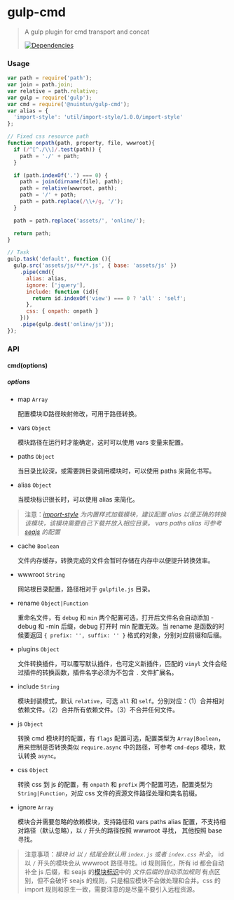 # gulp-cmd

>A gulp plugin for cmd transport and concat
>
>[![Dependencies][david-image]][david-url]

[david-image]: http://img.shields.io/david/nuintun/gulp-cmd.svg?style=flat-square
[david-url]: https://david-dm.org/nuintun/gulp-cmd

### Usage
```js
var path = require('path');
var join = path.join;
var relative = path.relative;
var gulp = require('gulp');
var cmd = require('@nuintun/gulp-cmd');
var alias = {
  'import-style': 'util/import-style/1.0.0/import-style'
};

// Fixed css resource path
function onpath(path, property, file, wwwroot){
  if (/^[^./\\]/.test(path)) {
    path = './' + path;
  }

  if (path.indexOf('.') === 0) {
    path = join(dirname(file), path);
    path = relative(wwwroot, path);
    path = '/' + path;
    path = path.replace(/\\+/g, '/');
  }

  path = path.replace('assets/', 'online/');

  return path;
}

// Task
gulp.task('default', function (){
  gulp.src('assets/js/**/*.js', { base: 'assets/js' })
    .pipe(cmd({
      alias: alias,
      ignore: ['jquery'],
      include: function (id){
        return id.indexOf('view') === 0 ? 'all' : 'self';
      },
      css: { onpath: onpath }
    }))
    .pipe(gulp.dest('online/js'));
});
```

### API
#### cmd(options)
##### *options*
- map ```Array```

  配置模块ID路径映射修改，可用于路径转换。

- vars ```Object```

  模块路径在运行时才能确定，这时可以使用 vars 变量来配置。

- paths ```Object```

  当目录比较深，或需要跨目录调用模块时，可以使用 paths 来简化书写。

- alias ```Object```

  当模块标识很长时，可以使用 alias 来简化。
>注意：*[import-style](https://github.com/nuintun/import-style) 为内置样式加载模块，建议配置 alias 以便正确的转换该模块，该模块需要自己下载并放入相应目录。 vars paths alias 可参考 [seajs](https://github.com/seajs/seajs/issues/262) 的配置*

- cache ```Boolean```

  文件内存缓存，转换完成的文件会暂时存储在内存中以便提升转换效率。

- wwwroot ```String```

  网站根目录配置，路径相对于 ```gulpfile.js``` 目录。

- rename ```Object|Function```

  重命名文件，有 ```debug``` 和 ```min``` 两个配置可选，打开后文件名会自动添加 -debug 和 -min 后缀，debug 打开时 min 配置无效。当 rename 是函数的时候要返回 ```{ prefix: '', suffix: '' }``` 格式的对象，分别对应前缀和后缀。

- plugins ```Object```

  文件转换插件，可以覆写默认插件，也可定义新插件，匹配的 ```vinyl``` 文件会经过插件的转换函数，插件名字必须为不包含 ```.``` 文件扩展名。

- include ```String```

  模块封装模式，默认 ```relative```，可选 ```all``` 和 ```self```。分别对应：（1）合并相对依赖文件。（2）合并所有依赖文件。（3）不合并任何文件。

- js ```Object```

  转换 cmd 模块时的配置，有 ```flags``` 配置可选，配置类型为 ```Array|Boolean```，用来控制是否转换类似 ```require.async``` 中的路径，可参考 ```cmd-deps``` 模块，默认转换 ```async```。

- css ```Object```

  转换 css 到 js 的配置，有 ```onpath``` 和 ```prefix``` 两个配置可选，配置类型为 ```String|Function```，对应 css 文件的资源文件路径处理和类名前缀。

- ignore ```Array```

  模块合并需要忽略的依赖模块，支持路径和 vars paths alias 配置，不支持相对路径（默认忽略），以 ```/``` 开头的路径按照 wwwroot 寻找， 其他按照 base 寻找。

>注意事项：*模块 id 以 ```/``` 结尾会默认用 ```index.js``` 或者 ```index.css``` 补全*， id 以 ```/``` 开头的模块会从 wwwroot 路径寻找。id 规则简化，所有 id 都会自动补全 js 后缀，和 seajs 的[模块标识](https://github.com/seajs/seajs/issues/258)中的 *文件后缀的自动添加规则* 有点区别，但不会破坏 seajs 的规则，只是相应模块不会做处理和合并。css 的 import 规则和原生一致，需要注意的是尽量不要引入远程资源。
